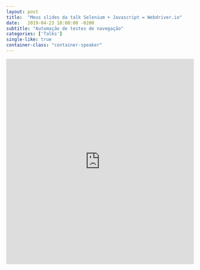 ```yaml
---
layout: post
title:  "Meus slides da talk Selenium + Javascript = Webdriver.io"
date:   2019-04-23 18:00:00 -0200
subtitle: "Automação de testes de navegação"
categories: ['Talks']
single-like: true
container-class: "container-speaker"
---
```


<iframe src="https://docs.google.com/presentation/d/e/2PACX-1vQO-zu82i2LUPvHSATMqQTs344U-AjxOJMvxt2XG6N7sFbZh2U0qTAUeGSFcyoACj_CH2OrJuzQ60lZ/embed?start=false&loop=false&delayms=5000" frameborder="0" width="100%" height="550" allowfullscreen="true" mozallowfullscreen="true" webkitallowfullscreen="true"></iframe>